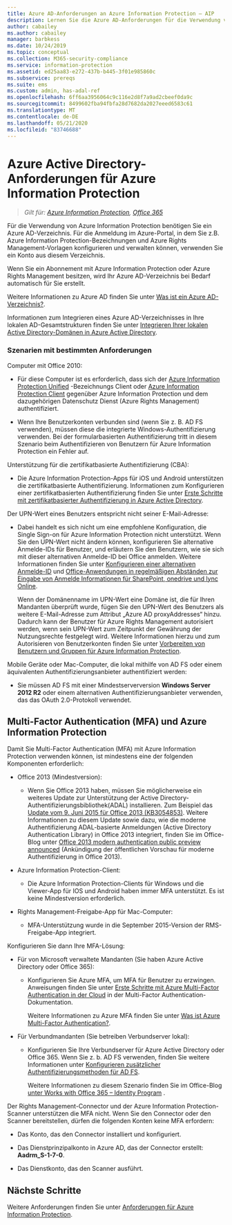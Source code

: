 ```yaml
---
title: Azure AD-Anforderungen an Azure Information Protection – AIP
description: Lernen Sie die Azure AD-Anforderungen für die Verwendung von Azure Information Protection kennen, damit Benutzer erfolgreich authentifiziert werden können.
author: cabailey
ms.author: cabailey
manager: barbkess
ms.date: 10/24/2019
ms.topic: conceptual
ms.collection: M365-security-compliance
ms.service: information-protection
ms.assetid: ed25aa83-e272-437b-b445-3f01e985860c
ms.subservice: prereqs
ms.suite: ems
ms.custom: admin, has-adal-ref
ms.openlocfilehash: 6ff6aa3956064c9c116e2d8f7a9ad2cbeef0da9c
ms.sourcegitcommit: 8499602fba94fbfa28d7682da2027eeed6583c61
ms.translationtype: MT
ms.contentlocale: de-DE
ms.lasthandoff: 05/21/2020
ms.locfileid: "83746688"
---
```

# <a name="azure-active-directory-requirements-for-azure-information-protection"></a>Azure Active Directory-Anforderungen für Azure Information Protection

>*Gilt für: [Azure Information Protection](https://azure.microsoft.com/pricing/details/information-protection), [Office 365](https://download.microsoft.com/download/E/C/F/ECF42E71-4EC0-48FF-AA00-577AC14D5B5C/Azure_Information_Protection_licensing_datasheet_EN-US.pdf)*

Für die Verwendung von Azure Information Protection benötigen Sie ein Azure AD-Verzeichnis. Für die Anmeldung im Azure-Portal, in dem Sie z.B. Azure Information Protection-Bezeichnungen und Azure Rights Management-Vorlagen konfigurieren und verwalten können, verwenden Sie ein Konto aus diesem Verzeichnis.

Wenn Sie ein Abonnement mit Azure Information Protection oder Azure Rights Management besitzen, wird Ihr Azure AD-Verzeichnis bei Bedarf automatisch für Sie erstellt.

Weitere Informationen zu Azure AD finden Sie unter [Was ist ein Azure AD-Verzeichnis?](/azure/active-directory/fundamentals/active-directory-whatis).

Informationen zum Integrieren eines Azure AD-Verzeichnisses in Ihre lokalen AD-Gesamtstrukturen finden Sie unter [Integrieren Ihrer lokalen Active Directory-Domänen in Azure Active Directory](/azure/architecture/reference-architectures/identity/azure-ad).

### <a name="scenarios-that-have-specific-requirements"></a>Szenarien mit bestimmten Anforderungen

Computer mit Office 2010:

- Für diese Computer ist es erforderlich, dass sich der [Azure Information Protection Unified](./rms-client/aip-clientv2.md) -Bezeichnungs Client oder [Azure Information Protection Client](./rms-client/aip-client.md) gegenüber Azure Information Protection und dem dazugehörigen Datenschutz Dienst (Azure Rights Management) authentifiziert.

- Wenn Ihre Benutzerkonten verbunden sind (wenn Sie z. B. AD FS verwenden), müssen diese die integrierte Windows-Authentifizierung verwenden. Bei der formularbasierten Authentifizierung tritt in diesem Szenario beim Authentifizieren von Benutzern für Azure Information Protection ein Fehler auf.

Unterstützung für die zertifikatbasierte Authentifizierung (CBA):

- Die Azure Information Protection-Apps für iOS und Android unterstützen die zertifikatbasierte Authentifizierung. Informationen zum Konfigurieren einer zertifikatbasierten Authentifizierung finden Sie unter [Erste Schritte mit zertifikatbasierter Authentifizierung in Azure Active Directory](/azure/active-directory/active-directory-certificate-based-authentication-get-started).

Der UPN-Wert eines Benutzers entspricht nicht seiner E-Mail-Adresse:

- Dabei handelt es sich nicht um eine empfohlene Konfiguration, die Single Sign-on für Azure Information Protection nicht unterstützt. Wenn Sie den UPN-Wert nicht ändern können, konfigurieren Sie alternative Anmelde-IDs für Benutzer, und erläutern Sie den Benutzern, wie sie sich mit dieser alternativen Anmelde-ID bei Office anmelden. Weitere Informationen finden Sie unter [Konfigurieren einer alternativen Anmelde-ID](/windows-server/identity/ad-fs/operations/configuring-alternate-login-id) und [Office-Anwendungen in regelmäßigen Abständen zur Eingabe von Anmelde Informationen für SharePoint, onedrive und lync Online](https://support.microsoft.com/help/2913639/office-applications-periodically-prompt-for-credentials-to-sharepoint-online,-onedrive,-and-lync-online).

    Wenn der Domänenname im UPN-Wert eine Domäne ist, die für Ihren Mandanten überprüft wurde, fügen Sie den UPN-Wert des Benutzers als weitere E-Mail-Adresse zum Attribut „Azure AD proxyAddresses“ hinzu. Dadurch kann der Benutzer für Azure Rights Management autorisiert werden, wenn sein UPN-Wert zum Zeitpunkt der Gewährung der Nutzungsrechte festgelegt wird. Weitere Informationen hierzu und zum Autorisieren von Benutzerkonten finden Sie unter [Vorbereiten von Benutzern und Gruppen für Azure Information Protection](prepare.md).

Mobile Geräte oder Mac-Computer, die lokal mithilfe von AD FS oder einem äquivalenten Authentifizierungsanbieter authentifiziert werden:

- Sie müssen AD FS mit einer Mindestserverversion **Windows Server 2012 R2** oder einem alternativen Authentifizierungsanbieter verwenden, das das OAuth 2.0-Protokoll verwendet.

## <a name="multi-factor-authentication-mfa-and-azure-information-protection"></a>Multi-Factor Authentication (MFA) und Azure Information Protection
Damit Sie Multi-Factor Authentication (MFA) mit Azure Information Protection verwenden können, ist mindestens eine der folgenden Komponenten erforderlich:

-   Office 2013 (Mindestversion):

    -   Wenn Sie Office 2013 haben, müssen Sie möglicherweise ein weiteres Update zur Unterstützung der Active Directory-Authentifizierungsbibliothek(ADAL) installieren. Zum Beispiel das [Update vom 9. Juni 2015 für Office 2013 (KB3054853)](https://support.microsoft.com/kb/3054853). Weitere Informationen zu diesem Update sowie dazu, wie die moderne Authentifizierung ADAL-basierte Anmeldungen (Active Directory Authentication Library) in Office 2013 integriert, finden Sie im Office-Blog unter [Office 2013 modern authentication public preview announced](https://blogs.office.com/2015/03/23/office-2013-modern-authentication-public-preview-announced/) (Ankündigung der öffentlichen Vorschau für moderne Authentifizierung in Office 2013).

- Azure Information Protection-Client:

    - Die Azure Information Protection-Clients für Windows und die Viewer-App für IOS und Android haben immer MFA unterstützt. Es ist keine Mindestversion erforderlich.

-   Rights Management-Freigabe-App für Mac-Computer:

    -   MFA-Unterstützung wurde in die September 2015-Version der RMS-Freigabe-App integriert.

Konfigurieren Sie dann Ihre MFA-Lösung:

-   Für von Microsoft verwaltete Mandanten (Sie haben Azure Active Directory oder Office 365):

    - Konfigurieren Sie Azure MFA, um MFA für Benutzer zu erzwingen. Anweisungen finden Sie unter [Erste Schritte mit Azure Multi-Factor Authentication in der Cloud](/multi-factor-authentication/multi-factor-authentication-get-started-cloud) in der Multi-Factor Authentication-Dokumentation.

        Weitere Informationen zu Azure MFA finden Sie unter [Was ist Azure Multi-Factor Authentication?](/multi-factor-authentication/multi-factor-authentication).

- Für Verbundmandanten (Sie betreiben Verbundserver lokal):

    - Konfigurieren Sie Ihre Verbundserver für Azure Active Directory oder Office 365. Wenn Sie z. b. AD FS verwenden, finden Sie weitere Informationen unter [Konfigurieren zusätzlicher Authentifizierungsmethoden für AD FS](/windows-server/identity/ad-fs/operations/configure-additional-authentication-methods-for-ad-fs).

        Weitere Informationen zu diesem Szenario finden Sie im Office-Blog [unter Works with Office 365 – Identity Program](https://blogs.office.com/2014/01/30/the-works-with-office-365-identity-program-now-streamlined/) .

Der Rights Management-Connector und der Azure Information Protection-Scanner unterstützen die MFA nicht. Wenn Sie den Connector oder den Scanner bereitstellen, dürfen die folgenden Konten keine MFA erfordern:

- Das Konto, das den Connector installiert und konfiguriert.

- Das Dienstprinzipalkonto in Azure AD, das der Connector erstellt: **Aadrm_S-1-7-0**.

- Das Dienstkonto, das den Scanner ausführt.

## <a name="next-steps"></a>Nächste Schritte
Weitere Anforderungen finden Sie unter [Anforderungen für Azure Information Protection](requirements.md).
